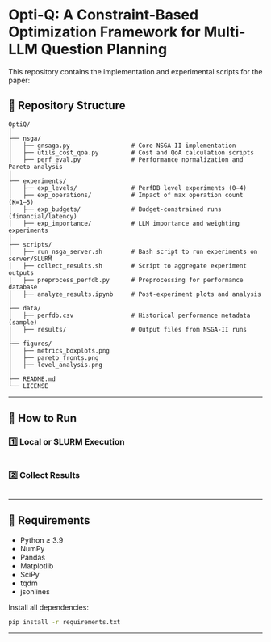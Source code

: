 # Opti-Q: A Constraint-Based Optimization Framework for Multi-LLM Question Planning

This repository contains the implementation and experimental scripts for the paper:

## 🧩 Repository Structure

```
OptiQ/
│
├── nsga/
│   ├── gnsaga.py                 # Core NSGA-II implementation
│   ├── utils_cost_qoa.py         # Cost and QoA calculation scripts
│   ├── perf_eval.py              # Performance normalization and Pareto analysis
│
├── experiments/
│   ├── exp_levels/               # PerfDB level experiments (0–4)
│   ├── exp_operations/           # Impact of max operation count (K=1–5)
│   ├── exp_budgets/              # Budget-constrained runs (financial/latency)
│   ├── exp_importance/           # LLM importance and weighting experiments
│
├── scripts/
│   ├── run_nsga_server.sh        # Bash script to run experiments on server/SLURM
│   ├── collect_results.sh        # Script to aggregate experiment outputs
│   ├── preprocess_perfdb.py      # Preprocessing for performance database
│   ├── analyze_results.ipynb     # Post-experiment plots and analysis
│
├── data/
│   ├── perfdb.csv                # Historical performance metadata (sample)
│   ├── results/                  # Output files from NSGA-II runs
│
├── figures/
│   ├── metrics_boxplots.png
│   ├── pareto_fronts.png
│   ├── level_analysis.png
│
├── README.md
└── LICENSE
```

---

## 🚀 How to Run

### 1️⃣ Local or SLURM Execution
```bash

```

### 2️⃣ Collect Results
```bash

```


---

## 🧰 Requirements

- Python ≥ 3.9  
- NumPy  
- Pandas  
- Matplotlib  
- SciPy  
- tqdm  
- jsonlines  

Install all dependencies:
```bash
pip install -r requirements.txt
```
---


